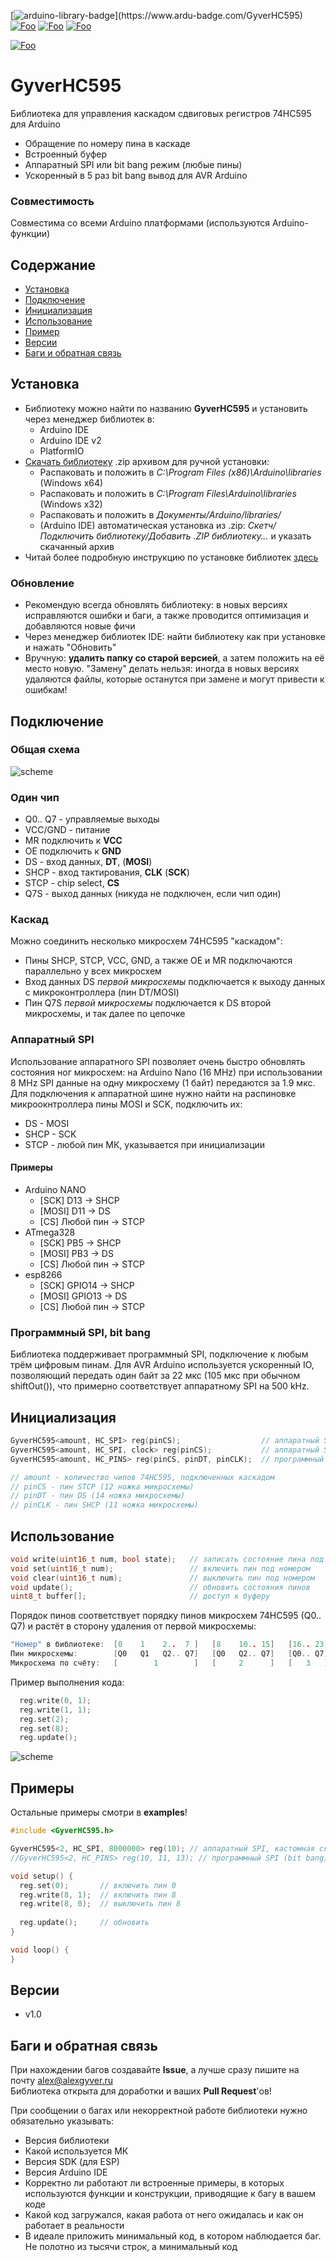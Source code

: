 [![arduino-library-badge](https://www.ardu-badge.com/badge/GyverHC595.svg?)](https://www.ardu-badge.com/GyverHC595)
[![Foo](https://img.shields.io/badge/Website-AlexGyver.ru-blue.svg?style=flat-square)](https://alexgyver.ru/)
[![Foo](https://img.shields.io/badge/%E2%82%BD$%E2%82%AC%20%D0%9D%D0%B0%20%D0%BF%D0%B8%D0%B2%D0%BE-%D1%81%20%D1%80%D1%8B%D0%B1%D0%BA%D0%BE%D0%B9-orange.svg?style=flat-square)](https://alexgyver.ru/support_alex/)
[![Foo](https://img.shields.io/badge/README-ENGLISH-blueviolet.svg?style=flat-square)](https://github-com.translate.goog/GyverLibs/GyverHC595?_x_tr_sl=ru&_x_tr_tl=en)  

[![Foo](https://img.shields.io/badge/ПОДПИСАТЬСЯ-НА%20ОБНОВЛЕНИЯ-brightgreen.svg?style=social&logo=telegram&color=blue)](https://t.me/GyverLibs)

# GyverHC595
Библиотека для управления каскадом сдвиговых регистров 74HC595 для Arduino
- Обращение по номеру пина в каскаде
- Встроенный буфер
- Аппаратный SPI или bit bang режим (любые пины)
- Ускоренный в 5 раз bit bang вывод для AVR Arduino

### Совместимость
Совместима со всеми Arduino платформами (используются Arduino-функции)

## Содержание
- [Установка](#install)
- [Подключение](#wiring)
- [Инициализация](#init)
- [Использование](#usage)
- [Пример](#example)
- [Версии](#versions)
- [Баги и обратная связь](#feedback)

<a id="install"></a>
## Установка
- Библиотеку можно найти по названию **GyverHC595** и установить через менеджер библиотек в:
    - Arduino IDE
    - Arduino IDE v2
    - PlatformIO
- [Скачать библиотеку](https://github.com/GyverLibs/GyverHC595/archive/refs/heads/main.zip) .zip архивом для ручной установки:
    - Распаковать и положить в *C:\Program Files (x86)\Arduino\libraries* (Windows x64)
    - Распаковать и положить в *C:\Program Files\Arduino\libraries* (Windows x32)
    - Распаковать и положить в *Документы/Arduino/libraries/*
    - (Arduino IDE) автоматическая установка из .zip: *Скетч/Подключить библиотеку/Добавить .ZIP библиотеку…* и указать скачанный архив
- Читай более подробную инструкцию по установке библиотек [здесь](https://alexgyver.ru/arduino-first/#%D0%A3%D1%81%D1%82%D0%B0%D0%BD%D0%BE%D0%B2%D0%BA%D0%B0_%D0%B1%D0%B8%D0%B1%D0%BB%D0%B8%D0%BE%D1%82%D0%B5%D0%BA)
### Обновление
- Рекомендую всегда обновлять библиотеку: в новых версиях исправляются ошибки и баги, а также проводится оптимизация и добавляются новые фичи
- Через менеджер библиотек IDE: найти библиотеку как при установке и нажать "Обновить"
- Вручную: **удалить папку со старой версией**, а затем положить на её место новую. "Замену" делать нельзя: иногда в новых версиях удаляются файлы, которые останутся при замене и могут привести к ошибкам!


<a id="wiring"></a>
## Подключение
### Общая схема
![scheme](/doc/scheme.png)

### Один чип
- Q0.. Q7 - управляемые выходы
- VCC/GND - питание
- MR подключить к **VCC**
- OE подключить к **GND**
- DS - вход данных, **DT**, (**MOSI**)
- SHCP - вход тактирования, **CLK** (**SCK**)
- STCP - chip select, **CS**
- Q7S - выход данных (никуда не подключен, если чип один)

### Каскад
Можно соединить несколько микросхем 74HC595 "каскадом":
- Пины SHCP, STCP, VCC, GND, а также OE и MR подключаются параллельно у всех микросхем
- Вход данных DS *первой микросхемы* подключается к выходу данных с микроконтроллера (пин DT/MOSI)
- Пин Q7S *первой микросхемы* подключается к DS второй микросхемы, и так далее по цепочке

### Аппаратный SPI
Использование аппаратного SPI позволяет очень быстро обновлять состояния ног микросхем: 
на Arduino Nano (16 MHz) при использовании 8 MHz SPI данные на одну микросхему (1 байт) передаются за 1.9 мкс.  
Для подключения к аппаратной шине нужно найти на распиновке микроокнтроллера пины MOSI и SCK, подключить их:
- DS - MOSI
- SHCP - SCK
- STCP - любой пин МК, указывается при инициализации

#### Примеры
- Arduino NANO
  - [SCK] D13 -> SHCP
  - [MOSI] D11 -> DS
  - [CS] Любой пин -> STCP
- ATmega328
  - [SCK] PB5 -> SHCP
  - [MOSI] PB3 -> DS
  - [CS] Любой пин -> STCP
- esp8266
  - [SCK] GPIO14 -> SHCP
  - [MOSI] GPIO13 -> DS
  - [CS] Любой пин -> STCP

### Программный SPI, bit bang
Библиотека поддерживает программный SPI, подключение к любым трём цифровым пинам. Для AVR Arduino 
используется ускоренный IO, позволяющий передать один байт за 22 мкс (105 мкс при обычном shiftOut()), 
что примерно соответствует аппаратному SPI на 500 kHz.

<a id="init"></a>
## Инициализация
```cpp
GyverHC595<amount, HC_SPI> reg(pinCS);                  // аппаратный SPI, скорость 4MHz (по умолч.)
GyverHC595<amount, HC_SPI, clock> reg(pinCS);           // аппаратный SPI, кастомная скорость
GyverHC595<amount, HC_PINS> reg(pinCS, pinDT, pinCLK);  // программный SPI (bit bang)

// amount - количество чипов 74HC595, подключенных каскадом
// pinCS - пин STCP (12 ножка микросхемы)
// pinDT - пин DS (14 ножка микросхемы)
// pinCLK - пин SHCP (11 ножка микросхемы)
```

<a id="usage"></a>
## Использование
```cpp
void write(uint16_t num, bool state);   // записать состояние пина под номером
void set(uint16_t num);                 // включить пин под номером
void clear(uint16_t num);               // выключить пин под номером
void update();                          // обновить состояния пинов
uint8_t buffer[];                       // доступ к буферу
```
Порядок пинов соответствует порядку пинов микросхем 74HC595 (Q0.. Q7) и растёт в сторону удаления от первой микросхемы:  
```cpp
"Номер" в библиотеке:  [0    1    2..  7 ]   [8    10.. 15]   [16.. 23]
Пин микросхемы:        [Q0   Q1   Q2.. Q7]   [Q0   Q2.. Q7]   [Q0.. Q7]
Микросхема по счёту:   [        1        ]   [     2      ]   [   3   ]
```

Пример выполнения кода:
```cpp
  reg.write(0, 1);
  reg.write(1, 1);
  reg.set(2);
  reg.set(8);
  reg.update();
```
![scheme](/doc/examp.png)

<a id="example"></a>
## Примеры
Остальные примеры смотри в **examples**!
```cpp
#include <GyverHC595.h>

GyverHC595<2, HC_SPI, 8000000> reg(10); // аппаратный SPI, кастомная скорость
//GyverHC595<2, HC_PINS> reg(10, 11, 13); // программный SPI (bit bang)

void setup() {
  reg.set(0);       // включить пин 0
  reg.write(8, 1);  // включить пин 8
  reg.write(8, 0);  // выключить пин 8
  
  reg.update();     // обновить
}

void loop() {
}
```

<a id="versions"></a>
## Версии
- v1.0

<a id="feedback"></a>
## Баги и обратная связь
При нахождении багов создавайте **Issue**, а лучше сразу пишите на почту [alex@alexgyver.ru](mailto:alex@alexgyver.ru)  
Библиотека открыта для доработки и ваших **Pull Request**'ов!


При сообщении о багах или некорректной работе библиотеки нужно обязательно указывать:
- Версия библиотеки
- Какой используется МК
- Версия SDK (для ESP)
- Версия Arduino IDE
- Корректно ли работают ли встроенные примеры, в которых используются функции и конструкции, приводящие к багу в вашем коде
- Какой код загружался, какая работа от него ожидалась и как он работает в реальности
- В идеале приложить минимальный код, в котором наблюдается баг. Не полотно из тысячи строк, а минимальный код
